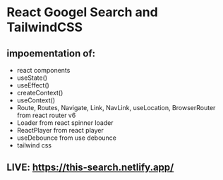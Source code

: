 # React Googel Search and TailwindCSS

## impoementation of:
- react components
- useState()
- useEffect()
- createContext()
- useContext()
- Route, Routes, Navigate, Link, NavLink, useLocation, BrowserRouter from react router v6
- Loader from react spinner loader
- ReactPlayer from react player
- useDebounce from use debounce
- tailwind css



## LIVE: https://this-search.netlify.app/
